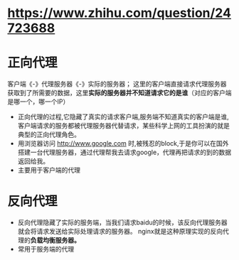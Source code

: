 
# https://www.zhihu.com/question/24723688

# 正向代理
客户端《-》代理服务器《-》实际的服务器；
这里的客户端直接请求代理服务器获取到了所需要的数据，这里**实际的服务器并不知道请求它的是谁**（对应的客户端是哪一个，哪一个IP）

- 正向代理的过程,它隐藏了真实的请求客户端,服务端不知道真实的客户端是谁,客户端请求的服务都被代理服务器代替请求，某些科学上网的工具扮演的就是
典型的正向代理角色。
- 用浏览器访问 http://www.google.com 时,被残忍的block,于是你可以在国外搭建一台代理服务器，通过代理帮我去请求google，代理再把请求的到的数据返回给我。
- 主要用于客户端的代理

# 反向代理
- 反向代理隐藏了实际的服务端，当我们请求baidu的时候，该反向代理服务器就会将请求发送给实际处理请求的服务器。
nginx就是这种原理实现的反向代理的**负载均衡服务器。**
- 常用于服务端的代理



